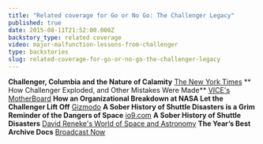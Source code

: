 ```yaml
---
title: "Related coverage for Go or No Go: The Challenger Legacy"
published: true
date: 2015-08-11T21:52:00.000Z
backstory_type: related coverage
video: major-malfunction-lessons-from-challenger
type: backstories
slug: related-coverage-for-go-or-no-go-the-challenger-legacy
---
```


**Challenger, Columbia and the Nature of Calamity**
[The New York Times](http://www.nytimes.com/2014/06/02/us/challenger-columbia-and-the-nature-of-calamity.html)
** How Challenger Exploded, and Other Mistakes Were Made**
[VICE's MotherBoard](http://motherboard.vice.com/read/how-mistakes-were-made)
**How an Organizational Breakdown at NASA Let the Challenger Lift Off**
[Gizmodo](http://gizmodo.com/how-an-organizational-breakdown-at-nasa-let-the-challen-1584728370)
**A Sober History of Shuttle Disasters is a Grim Reminder of the Dangers of Space**
[io9.com](http://space.io9.com/a-sober-history-of-shuttle-disasters-is-a-grim-reminder-1584806887)
**A Sober History of Shuttle Disasters**
[David Reneke's World of Space and Astronomy](http://www.davidreneke.com/a-sober-history-of-shuttle-disasters/)
**The Year’s Best Archive Docs**
[Broadcast Now](http://www.broadcastnow.co.uk/features/the-years-best-archive-docs/5087897.article)

